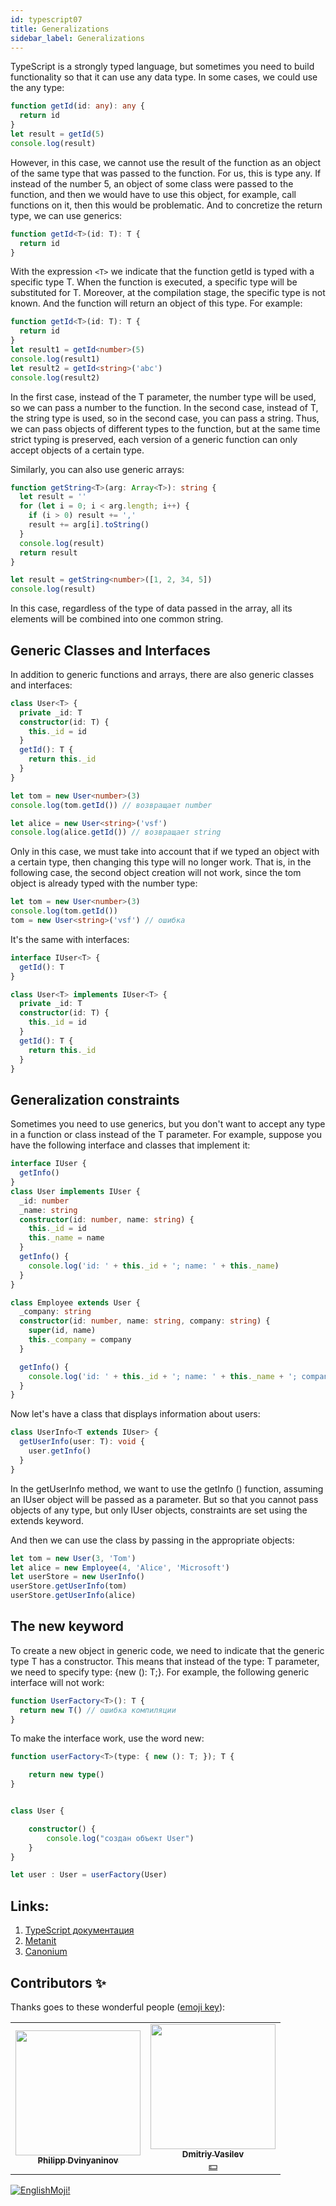 ```yaml
---
id: typescript07
title: Generalizations
sidebar_label: Generalizations
---
```



TypeScript is a strongly typed language, but sometimes you need to build functionality so that it can use any data type. In some cases, we could use the any type:

```typescript
function getId(id: any): any {
  return id
}
let result = getId(5)
console.log(result)
```

However, in this case, we cannot use the result of the function as an object of the same type that was passed to the function. For us, this is type any. If instead of the number 5, an object of some class were passed to the function, and then we would have to use this object, for example, call functions on it, then this would be problematic. And to concretize the return type, we can use generics:

```typescript
function getId<T>(id: T): T {
  return id
}
```

With the expression `<T>` we indicate that the function getId is typed with a specific type T. When the function is executed, a specific type will be substituted for T. Moreover, at the compilation stage, the specific type is not known. And the function will return an object of this type. For example:

```typescript
function getId<T>(id: T): T {
  return id
}
let result1 = getId<number>(5)
console.log(result1)
let result2 = getId<string>('abc')
console.log(result2)
```

In the first case, instead of the T parameter, the number type will be used, so we can pass a number to the function. In the second case, instead of T, the string type is used, so in the second case, you can pass a string. Thus, we can pass objects of different types to the function, but at the same time strict typing is preserved, each version of a generic function can only accept objects of a certain type.

Similarly, you can also use generic arrays:

```typescript
function getString<T>(arg: Array<T>): string {
  let result = ''
  for (let i = 0; i < arg.length; i++) {
    if (i > 0) result += ','
    result += arg[i].toString()
  }
  console.log(result)
  return result
}

let result = getString<number>([1, 2, 34, 5])
console.log(result)
```

In this case, regardless of the type of data passed in the array, all its elements will be combined into one common string.

## Generic Classes and Interfaces

In addition to generic functions and arrays, there are also generic classes and interfaces:

```typescript
class User<T> {
  private _id: T
  constructor(id: T) {
    this._id = id
  }
  getId(): T {
    return this._id
  }
}

let tom = new User<number>(3)
console.log(tom.getId()) // возвращает number

let alice = new User<string>('vsf')
console.log(alice.getId()) // возвращает string
```

Only in this case, we must take into account that if we typed an object with a certain type, then changing this type will no longer work. That is, in the following case, the second object creation will not work, since the tom object is already typed with the number type:

```typescript
let tom = new User<number>(3)
console.log(tom.getId())
tom = new User<string>('vsf') // ошибка
```

It's the same with interfaces:

```typescript
interface IUser<T> {
  getId(): T
}

class User<T> implements IUser<T> {
  private _id: T
  constructor(id: T) {
    this._id = id
  }
  getId(): T {
    return this._id
  }
}
```

## Generalization constraints

Sometimes you need to use generics, but you don't want to accept any type in a function or class instead of the T parameter. For example, suppose you have the following interface and classes that implement it:

```typescript
interface IUser {
  getInfo()
}
class User implements IUser {
  _id: number
  _name: string
  constructor(id: number, name: string) {
    this._id = id
    this._name = name
  }
  getInfo() {
    console.log('id: ' + this._id + '; name: ' + this._name)
  }
}

class Employee extends User {
  _company: string
  constructor(id: number, name: string, company: string) {
    super(id, name)
    this._company = company
  }

  getInfo() {
    console.log('id: ' + this._id + '; name: ' + this._name + '; company:' + this._company)
  }
}
```

Now let's have a class that displays information about users:

```typescript
class UserInfo<T extends IUser> {
  getUserInfo(user: T): void {
    user.getInfo()
  }
}
```

In the getUserInfo method, we want to use the getInfo () function, assuming an IUser object will be passed as a parameter. But so that you cannot pass objects of any type, but only IUser objects, constraints are set using the extends keyword.

And then we can use the class by passing in the appropriate objects:

```typescript
let tom = new User(3, 'Tom')
let alice = new Employee(4, 'Alice', 'Microsoft')
let userStore = new UserInfo()
userStore.getUserInfo(tom)
userStore.getUserInfo(alice)
```

## The new keyword

To create a new object in generic code, we need to indicate that the generic type T has a constructor. This means that instead of the type: T parameter, we need to specify type: {new (): T;}. For example, the following generic interface will not work:

```typescript
function UserFactory<T>(): T {
  return new T() // ошибка компиляции
}
```

To make the interface work, use the word new:

```typescript
function userFactory<T>(type: { new (): T; }); T {

    return new type()
}


class User {

    constructor() {
        console.log("создан объект User")
    }
}

let user : User = userFactory(User)
```

## Links:

1.  [TypeScript документация](https://www.typescriptlang.org/docs/handbook/generics.html)
2.  [Metanit](https://metanit.com/web/typescript/3.5.php)
3.  [Canonium](https://canonium.com/articles/typescript-generics)

## Contributors ✨

Thanks goes to these wonderful people ([emoji key](https://allcontributors.org/docs/en/emoji-key)):

<!-- ALL-CONTRIBUTORS-LIST:START - Do not remove or modify this section -->
<!-- prettier-ignore-start -->
<!-- markdownlint-disable -->
<table>
  <tr>
    <td align="center"><a href="https://github.com/FELiX-RN"><img src="https://avatars0.githubusercontent.com/u/72006627?v=4?s=200" width="200px;" alt=""/><br /><sub><b>Philipp Dvinyaninov</b></sub></a><br /><a href="https://github.com/gHashTag/react-native-village/commits?author=FELiX-RN" title="Documentation">  </a></td>
    <td align="center"><a href="https://fullstackserverless.github.io/"><img src="https://avatars0.githubusercontent.com/u/6774813?v=4?s=200" width="200px;" alt=""/><br /><sub><b>Dmitriy Vasilev</b></sub></a><br /><a href="#financial-gHashTag" title="Financial">💵</a></td>
  </tr>
  
</table>

<!-- markdownlint-restore -->
<!-- prettier-ignore-end -->

<!-- ALL-CONTRIBUTORS-LIST:END -->

[![EnglishMoji!](/img/logo/englishmoji.png)](https://link-to.app/xvh7Ush9kl)

